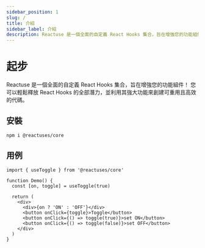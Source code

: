 ```yaml
---
sidebar_position: 1
slug: /
title: 介紹
sidebar_label: 介紹
description: Reactuse 是一個全面的自定義 React Hooks 集合，旨在增強您的功能組件！ 您可以輕鬆釋放 React Hooks 的全部潛力，並利用其強大功能來創建可重用且高效的代碼。 本文介紹其用法、最佳實踐與代碼示例。
---
```

# 起步

Reactuse 是一個全面的自定義 React Hooks 集合，旨在增強您的功能組件！ 您可以輕鬆釋放 React Hooks 的全部潛力，並利用其強大功能來創建可重用且高效的代碼。

## 安裝

```shell
npm i @reactuses/core
```

## 用例

```tsx
import { useToggle } from '@reactuses/core'

function Demo() {
  const [on, toggle] = useToggle(true)

  return (
    <div>
      <div>{on ? 'ON' : 'OFF'}</div>
      <button onClick={toggle}>Toggle</button>
      <button onClick={() => toggle(true)}>set ON</button>
      <button onClick={() => toggle(false)}>set OFF</button>
    </div>
  )
}
```
